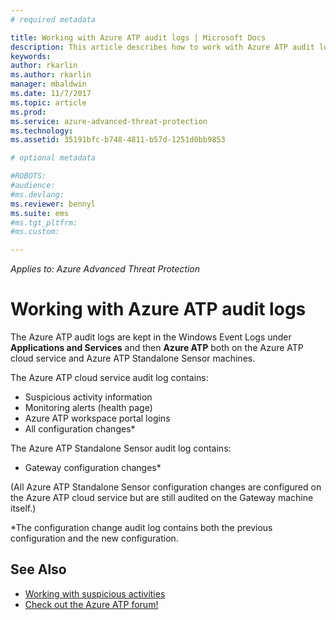 ```yaml
---
# required metadata

title: Working with Azure ATP audit logs | Microsoft Docs
description: This article describes how to work with Azure ATP audit logs in the Windows Event Log.
keywords:
author: rkarlin
ms.author: rkarlin
manager: mbaldwin
ms.date: 11/7/2017
ms.topic: article
ms.prod:
ms.service: azure-advanced-threat-protection
ms.technology:
ms.assetid: 35191bfc-b748-4811-b57d-1251d0bb9853

# optional metadata

#ROBOTS:
#audience:
#ms.devlang:
ms.reviewer: bennyl
ms.suite: ems
#ms.tgt_pltfrm:
#ms.custom:

---
```


*Applies to: Azure Advanced Threat Protection*

# Working with Azure ATP audit logs

The Azure ATP audit logs are kept in the Windows Event Logs under **Applications and Services** and then **Azure ATP** both on the Azure ATP cloud service and Azure ATP Standalone Sensor machines.

The Azure ATP cloud service audit log contains:
-	Suspicious activity information
-	Monitoring alerts (health page)
-	Azure ATP workspace portal logins
-	All configuration changes*

The Azure ATP Standalone Sensor audit log contains:
-	Gateway configuration changes* 

(All Azure ATP Standalone Sensor configuration changes are configured on the Azure ATP cloud service but are still audited on the Gateway machine itself.)

*The configuration change audit log contains both the previous configuration and the new configuration.


## See Also
- [Working with suspicious activities](working-with-suspicious-activities.md)
- [Check out the Azure ATP forum!](https://social.technet.microsoft.com/Forums/security/home?forum=mata)
